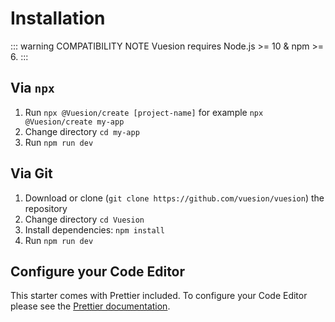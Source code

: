 # Installation

::: warning COMPATIBILITY NOTE
Vuesion requires Node.js >= 10 & npm >= 6.
:::

## Via `npx`

1. Run `npx @Vuesion/create [project-name]` for example `npx @Vuesion/create my-app`
2. Change directory `cd my-app`
3. Run `npm run dev`

## Via Git

1. Download or clone (`git clone https://github.com/vuesion/vuesion`) the repository
2. Change directory `cd Vuesion`
3. Install dependencies: `npm install`
4. Run `npm run dev`

## Configure your Code Editor

This starter comes with Prettier included. To configure your Code Editor please see the [Prettier documentation](https://prettier.io/docs/en/editors.html).
